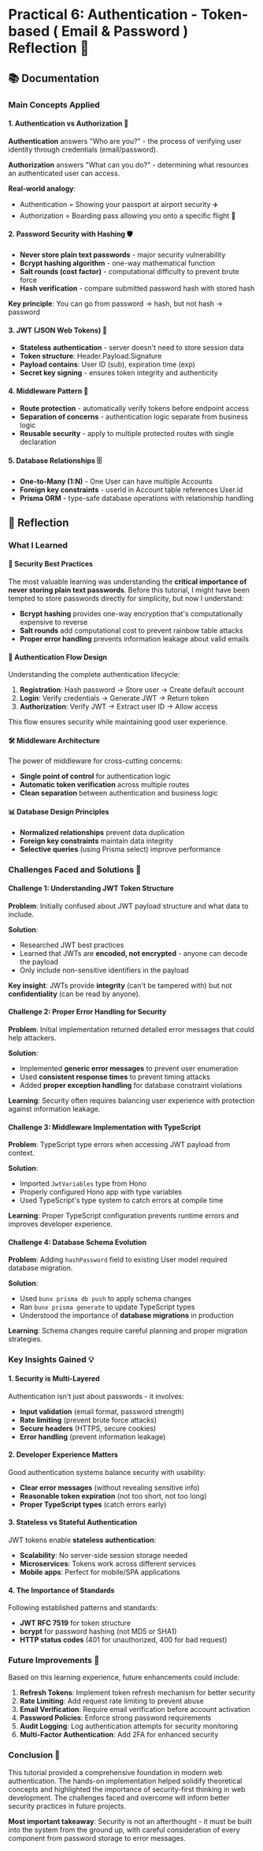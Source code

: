 # Practical 6: Authentication - Token-based ( Email & Password ) Reflection 🤔

## 📚 Documentation

### Main Concepts Applied

#### 1. Authentication vs Authorization 🔐
**Authentication** answers "Who are you?" - the process of verifying user identity through credentials (email/password).

**Authorization** answers "What can you do?" - determining what resources an authenticated user can access.

**Real-world analogy**: 
- Authentication = Showing your passport at airport security ✈️
- Authorization = Boarding pass allowing you onto a specific flight 🎫

#### 2. Password Security with Hashing 🛡️
- **Never store plain text passwords** - major security vulnerability
- **Bcrypt hashing algorithm** - one-way mathematical function
- **Salt rounds (cost factor)** - computational difficulty to prevent brute force
- **Hash verification** - compare submitted password hash with stored hash

**Key principle**: You can go from password → hash, but not hash → password

#### 3. JWT (JSON Web Tokens) 🎫
- **Stateless authentication** - server doesn't need to store session data
- **Token structure**: Header.Payload.Signature
- **Payload contains**: User ID (sub), expiration time (exp)
- **Secret key signing** - ensures token integrity and authenticity

#### 4. Middleware Pattern 🔧
- **Route protection** - automatically verify tokens before endpoint access
- **Separation of concerns** - authentication logic separate from business logic
- **Reusable security** - apply to multiple protected routes with single declaration

#### 5. Database Relationships 🗄️
- **One-to-Many (1:N)** - One User can have multiple Accounts
- **Foreign key constraints** - userId in Account table references User.id
- **Prisma ORM** - type-safe database operations with relationship handling

## 💭 Reflection

### What I Learned

#### 🎯 Security Best Practices
The most valuable learning was understanding the **critical importance of never storing plain text passwords**. Before this tutorial, I might have been tempted to store passwords directly for simplicity, but now I understand:

- **Bcrypt hashing** provides one-way encryption that's computationally expensive to reverse
- **Salt rounds** add computational cost to prevent rainbow table attacks
- **Proper error handling** prevents information leakage about valid emails

#### 🔄 Authentication Flow Design
Understanding the complete authentication lifecycle:

1. **Registration**: Hash password → Store user → Create default account
2. **Login**: Verify credentials → Generate JWT → Return token
3. **Authorization**: Verify JWT → Extract user ID → Allow access

This flow ensures security while maintaining good user experience.

#### 🛠 Middleware Architecture
The power of middleware for cross-cutting concerns:
- **Single point of control** for authentication logic
- **Automatic token verification** across multiple routes
- **Clean separation** between authentication and business logic

#### 📊 Database Design Principles
- **Normalized relationships** prevent data duplication
- **Foreign key constraints** maintain data integrity
- **Selective queries** (using Prisma select) improve performance

### Challenges Faced and Solutions 🚧

#### Challenge 1: Understanding JWT Token Structure
**Problem**: Initially confused about JWT payload structure and what data to include.

**Solution**: 
- Researched JWT best practices
- Learned that JWTs are **encoded, not encrypted** - anyone can decode the payload
- Only include non-sensitive identifiers in the payload

**Key insight**: JWTs provide **integrity** (can't be tampered with) but not **confidentiality** (can be read by anyone).

#### Challenge 2: Proper Error Handling for Security
**Problem**: Initial implementation returned detailed error messages that could help attackers.

**Solution**:
- Implemented **generic error messages** to prevent user enumeration
- Used **consistent response times** to prevent timing attacks
- Added **proper exception handling** for database constraint violations

**Learning**: Security often requires balancing user experience with protection against information leakage.

#### Challenge 3: Middleware Implementation with TypeScript
**Problem**: TypeScript type errors when accessing JWT payload from context.

**Solution**:

- Imported `JwtVariables` type from Hono
- Properly configured Hono app with type variables
- Used TypeScript's type system to catch errors at compile time


**Learning**: Proper TypeScript configuration prevents runtime errors and improves developer experience.

#### Challenge 4: Database Schema Evolution

**Problem**: Adding `hashPassword` field to existing User model required database migration.

**Solution**:

- Used `bunx prisma db push` to apply schema changes
- Ran `bunx prisma generate` to update TypeScript types
- Understood the importance of **database migrations** in production


**Learning**: Schema changes require careful planning and proper migration strategies.

### Key Insights Gained 💡

#### 1. Security is Multi-Layered

Authentication isn't just about passwords - it involves:

- **Input validation** (email format, password strength)
- **Rate limiting** (prevent brute force attacks)
- **Secure headers** (HTTPS, secure cookies)
- **Error handling** (prevent information leakage)


#### 2. Developer Experience Matters

Good authentication systems balance security with usability:

- **Clear error messages** (without revealing sensitive info)
- **Reasonable token expiration** (not too short, not too long)
- **Proper TypeScript types** (catch errors early)


#### 3. Stateless vs Stateful Authentication

JWT tokens enable **stateless authentication**:

- **Scalability**: No server-side session storage needed
- **Microservices**: Tokens work across different services
- **Mobile apps**: Perfect for mobile/SPA applications


#### 4. The Importance of Standards

Following established patterns and standards:

- **JWT RFC 7519** for token structure
- **bcrypt** for password hashing (not MD5 or SHA1)
- **HTTP status codes** (401 for unauthorized, 400 for bad request)


### Future Improvements 🚀

Based on this learning experience, future enhancements could include:

1. **Refresh Tokens**: Implement token refresh mechanism for better security
2. **Rate Limiting**: Add request rate limiting to prevent abuse
3. **Email Verification**: Require email verification before account activation
4. **Password Policies**: Enforce strong password requirements
5. **Audit Logging**: Log authentication attempts for security monitoring
6. **Multi-Factor Authentication**: Add 2FA for enhanced security


### Conclusion 🎯

This tutorial provided a comprehensive foundation in modern web authentication. The hands-on implementation helped solidify theoretical concepts and highlighted the importance of security-first thinking in web development. The challenges faced and overcome will inform better security practices in future projects.

**Most important takeaway**: Security is not an afterthought - it must be built into the system from the ground up, with careful consideration of every component from password storage to error messages.